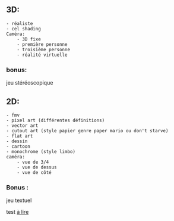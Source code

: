 ## 3D:
    - réaliste
    - cel shading
    Caméra:
        - 3D fixe
        - première personne
        - troisième personne
        - réalité virtuelle


### bonus:
jeu stéréoscopique

## 2D:
    - fmv
    - pixel art (différentes définitions)
    - vector art
    - cutout art (style papier genre paper mario ou don't starve)
    - flat art
    - dessin
    - cartoon
    - monochrome (style limbo)
    caméra:
        - vue de 3/4
        - vue de dessus
        - vue de côté

### Bonus :
jeu textuel

test
[à lire](https://core.ac.uk/download/pdf/93082889.pdf)
